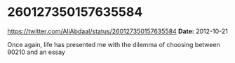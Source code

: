 # 260127350157635584
https://twitter.com/AliAbdaal/status/260127350157635584
**Date:** 2012-10-21

Once again, life has presented me with the dilemma of choosing between 90210 and an essay
